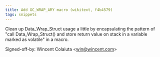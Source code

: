 ```yaml
---
title: Add GC_WRAP_ARY macro (wikitext, f4b4579)
tags: snippets
---
```


Clean up Data\_Wrap\_Struct usage a little by encapsulating the pattern of "call Data\_Wrap\_Struct() and store return value on stack in a variable marked as volatile" in a macro.

Signed-off-by: Wincent Colaiuta &lt;win@wincent.com&gt;
